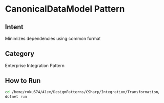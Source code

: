 # CanonicalDataModel Pattern

## Intent
Minimizes dependencies using common format

## Category
Enterprise Integration Pattern

## How to Run
```bash
cd /home/roku674/Alex/DesignPatterns/CSharp/Integration/Transformation/CanonicalDataModel
dotnet run
```
